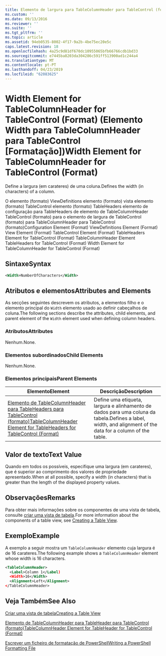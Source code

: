 ```yaml
---
title: Elemento de largura para TableColumnHeader para TableControl (formato) | Documentos da Microsoft
ms.custom: ''
ms.date: 09/13/2016
ms.reviewer: ''
ms.suite: ''
ms.tgt_pltfrm: ''
ms.topic: article
ms.assetid: 94eb0535-8002-4f17-9a2b-4be75ec20e5c
caps.latest.revision: 18
ms.openlocfilehash: 4a25c9d81df670dc10955065bfb66766cdb1bd33
ms.sourcegitcommit: e7445ba8203da304286c591ff513900ad1c244a4
ms.translationtype: MT
ms.contentlocale: pt-PT
ms.lasthandoff: 04/23/2019
ms.locfileid: "62083625"
---
```

# <a name="width-element-for-tablecolumnheader-for-tablecontrol-format"></a><span data-ttu-id="de504-102">Width Element for TableColumnHeader for TableControl (Format) (Elemento Width para TableColumnHeader para TableControl [Formatação])</span><span class="sxs-lookup"><span data-stu-id="de504-102">Width Element for TableColumnHeader for TableControl (Format)</span></span>

<span data-ttu-id="de504-103">Define a largura (em carateres) de uma coluna.</span><span class="sxs-lookup"><span data-stu-id="de504-103">Defines the width (in characters) of a column.</span></span>

<span data-ttu-id="de504-104">O elemento (formato) ViewDefinitions elemento (formato) vista elemento (formato) TableControl elemento (formato) TableHeaders elemento de configuração para TableHeaders de elemento de TableColumnHeader TableControl (formato) para o elemento de largura de TableControl (formato) para TableColumnHeader para TableControl (formato)</span><span class="sxs-lookup"><span data-stu-id="de504-104">Configuration Element (Format) ViewDefinitions Element (Format) View Element (Format) TableControl Element (Format) TableHeaders Element for TableControl (Format) TableColumnHeader Element TableHeaders for TableControl (Format) Width Element for TableColumnHeader for TableControl (Format)</span></span>

## <a name="syntax"></a><span data-ttu-id="de504-105">Sintaxe</span><span class="sxs-lookup"><span data-stu-id="de504-105">Syntax</span></span>

```xml
<Width>NumberOfCharacters</Width>
```

## <a name="attributes-and-elements"></a><span data-ttu-id="de504-106">Atributos e elementos</span><span class="sxs-lookup"><span data-stu-id="de504-106">Attributes and Elements</span></span>

<span data-ttu-id="de504-107">As secções seguintes descrevem os atributos, a elementos filho e o elemento principal do `Width` elemento usado ao definir cabeçalhos de coluna.</span><span class="sxs-lookup"><span data-stu-id="de504-107">The following sections describe the attributes, child elements, and parent element of the `Width` element used when defining column headers.</span></span>

### <a name="attributes"></a><span data-ttu-id="de504-108">Atributos</span><span class="sxs-lookup"><span data-stu-id="de504-108">Attributes</span></span>

<span data-ttu-id="de504-109">Nenhum.</span><span class="sxs-lookup"><span data-stu-id="de504-109">None.</span></span>

### <a name="child-elements"></a><span data-ttu-id="de504-110">Elementos subordinados</span><span class="sxs-lookup"><span data-stu-id="de504-110">Child Elements</span></span>

<span data-ttu-id="de504-111">Nenhum.</span><span class="sxs-lookup"><span data-stu-id="de504-111">None.</span></span>

### <a name="parent-elements"></a><span data-ttu-id="de504-112">Elementos principais</span><span class="sxs-lookup"><span data-stu-id="de504-112">Parent Elements</span></span>

|<span data-ttu-id="de504-113">Elemento</span><span class="sxs-lookup"><span data-stu-id="de504-113">Element</span></span>|<span data-ttu-id="de504-114">Descrição</span><span class="sxs-lookup"><span data-stu-id="de504-114">Description</span></span>|
|-------------|-----------------|
|[<span data-ttu-id="de504-115">Elemento de TableColumnHeader para TableHeaders para TableControl (formato)</span><span class="sxs-lookup"><span data-stu-id="de504-115">TableColumnHeader Element for TableHeaders for TableControl (Format)</span></span>](./tablecolumnheader-element-format.md)|<span data-ttu-id="de504-116">Define uma etiqueta, largura e alinhamento de dados para uma coluna da tabela.</span><span class="sxs-lookup"><span data-stu-id="de504-116">Defines a label, width, and alignment of the data for a column of the table.</span></span>|

## <a name="text-value"></a><span data-ttu-id="de504-117">Valor de texto</span><span class="sxs-lookup"><span data-stu-id="de504-117">Text Value</span></span>

<span data-ttu-id="de504-118">Quando em todos os possíveis, especifique uma largura (em carateres), que é superior ao comprimento dos valores de propriedade apresentado.</span><span class="sxs-lookup"><span data-stu-id="de504-118">When at all possible, specify a width (in characters) that is greater than the length of the displayed property values.</span></span>

## <a name="remarks"></a><span data-ttu-id="de504-119">Observações</span><span class="sxs-lookup"><span data-stu-id="de504-119">Remarks</span></span>

<span data-ttu-id="de504-120">Para obter mais informações sobre os componentes de uma vista de tabela, consulte [criar uma vista de tabela](./creating-a-table-view.md).</span><span class="sxs-lookup"><span data-stu-id="de504-120">For more information about the components of a table view, see [Creating a Table View](./creating-a-table-view.md).</span></span>

## <a name="example"></a><span data-ttu-id="de504-121">Exemplo</span><span class="sxs-lookup"><span data-stu-id="de504-121">Example</span></span>

<span data-ttu-id="de504-122">A exemplo a seguir mostra um `TableColumnHeader` elemento cuja largura é de 16 carateres.</span><span class="sxs-lookup"><span data-stu-id="de504-122">The following example shows a `TableColumnHeader` element whose width is 16 characters.</span></span>

```xml
<TableColumnHeader>
  <Label>Column 1</Label)
  <Width>16</Width>
  <Alignment>Left</Alignment>
</TableColumnHeader>
```

## <a name="see-also"></a><span data-ttu-id="de504-123">Veja Também</span><span class="sxs-lookup"><span data-stu-id="de504-123">See Also</span></span>

[<span data-ttu-id="de504-124">Criar uma vista de tabela</span><span class="sxs-lookup"><span data-stu-id="de504-124">Creating a Table View</span></span>](./creating-a-table-view.md)

[<span data-ttu-id="de504-125">Elemento de TableColumnHeader para TableHeader para TableControl (formato)</span><span class="sxs-lookup"><span data-stu-id="de504-125">TableColumnHeader Element for TableHeader for TableControl (Format)</span></span>](./tablecolumnheader-element-format.md)

[<span data-ttu-id="de504-126">Escrever um ficheiro de formatação de PowerShell</span><span class="sxs-lookup"><span data-stu-id="de504-126">Writing a PowerShell Formatting File</span></span>](./writing-a-powershell-formatting-file.md)
